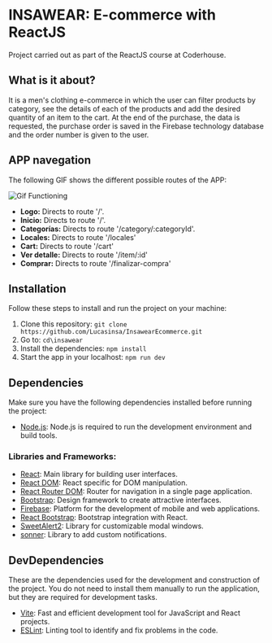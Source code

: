 # INSAWEAR: E-commerce with ReactJS
Project carried out as part of the ReactJS course at Coderhouse.

## What is it about?
It is a men's clothing e-commerce in which the user can filter products by category, see the details of each of the products and add the desired quantity of an item to the cart. At the end of the purchase, the data is requested, the purchase order is saved in the Firebase technology database and the order number is given to the user.

## APP navegation
The following GIF shows the different possible routes of the APP:

![Gif Functioning](public/funcionamiento.gif)

- **Logo:** Directs to route '/'.
- **Inicio:** Directs to route '/'.
- **Categorías:** Directs to route '/category/:categoryId'.
- **Locales:** Directs to route '/locales'
- **Cart:** Directs to route '/cart'
- **Ver detalle:** Directs to route '/item/:id'
- **Comprar:** Directs to route '/finalizar-compra'

## Installation
Follow these steps to install and run the project on your machine:

1. Clone this repository: `git clone https://github.com/Lucasinsa/InsawearEcommerce.git`
2. Go to: `cd\insawear`
3. Install the dependencies: `npm install`
4. Start the app in your localhost: `npm run dev`

## Dependencies
Make sure you have the following dependencies installed before running the project:

- [Node.js](https://nodejs.org/): Node.js is required to run the development environment and build tools.

### Libraries and Frameworks:

- [React](https://reactjs.org/): Main library for building user interfaces.
- [React DOM](https://reactjs.org/docs/react-dom.html): React specific for DOM manipulation.
- [React Router DOM](https://reactrouter.com/): Router for navigation in a single page application.
- [Bootstrap](https://getbootstrap.com/): Design framework to create attractive interfaces.
- [Firebase](https://firebase.google.com/): Platform for the development of mobile and web applications.
- [React Bootstrap](https://react-bootstrap.github.io/): Bootstrap integration with React.
- [SweetAlert2](https://sweetalert2.github.io/): Library for customizable modal windows.
- [sonner](https://sonner.emilkowal.ski/): Library to add custom notifications.

## DevDependencies
These are the dependencies used for the development and construction of the project. You do not need to install them manually to run the application, but they are required for development tasks.

- [Vite](https://vitejs.dev/): Fast and efficient development tool for JavaScript and React projects.
- [ESLint](https://eslint.org/): Linting tool to identify and fix problems in the code.
